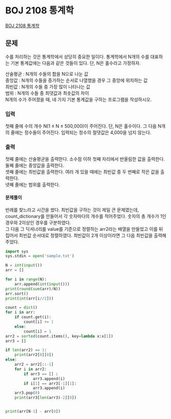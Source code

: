 # BOJ 2108 통계학
[BOJ 2108 통계학](https://www.acmicpc.net/problem/2108)

## 문제
수를 처리하는 것은 통계학에서 상당히 중요한 일이다. 통계학에서 N개의 수를 대표하는 기본 통계값에는 다음과 같은 것들이 있다. 단, N은 홀수라고 가정하자.

산술평균 : N개의 수들의 합을 N으로 나눈 값  
중앙값 : N개의 수들을 증가하는 순서로 나열했을 경우 그 중앙에 위치하는 값  
최빈값 : N개의 수들 중 가장 많이 나타나는 값  
범위 : N개의 수들 중 최댓값과 최솟값의 차이  
N개의 수가 주어졌을 때, 네 가지 기본 통계값을 구하는 프로그램을 작성하시오.  

### 입력
첫째 줄에 수의 개수 N(1 ≤ N ≤ 500,000)이 주어진다. 단, N은 홀수이다. 그 다음 N개의 줄에는 정수들이 주어진다. 입력되는 정수의 절댓값은 4,000을 넘지 않는다.  

### 출력
첫째 줄에는 산술평균을 출력한다. 소수점 이하 첫째 자리에서 반올림한 값을 출력한다.  
둘째 줄에는 중앙값을 출력한다.  
셋째 줄에는 최빈값을 출력한다. 여러 개 있을 때에는 최빈값 중 두 번째로 작은 값을 출력한다.  
넷째 줄에는 범위를 출력한다.  

#### 문제풀이
반례를 찾느라고 시간을 썼다. 최빈값을 구하는 것이 제일 큰 문제였는데, count_dictionary를 만들어서 각 숫자마다의 개수를 적어주었다. 숫자의 총 개수가 1인 경우와 2이상인 경우를 구분하였다.  
그 다음 그 딕셔너리를 value를 기준으로 정렬하는 arr2라는 배열을 만들었고 이를 뒤집어서 최빈값 순서대로 정렬하였다. 최빈값이 2개 이상이라면 그 다음 최빈값을 출력해주었다. 
```python
import sys
sys.stdin = open('sample.txt')

N = int(input())
arr = []

for i in range(N):
    arr.append(int(input()))
print(round(sum(arr)/N))
arr.sort()
print(int(arr[i//2]))

count = dict()
for i in arr:
    if count.get(i):
        count[i] += 1
    else:
        count[i] = 1
arr2 = sorted(count.items(), key=lambda x:x[1])
arr3 = []

if len(arr2) == 1:
    print(arr2[0][0])
else:
    arr2 = arr2[::-1]
    for i in arr2:
        if arr3 == [] :
            arr3.append(i)
        if i[1] == arr3[-1][1]:
            arr3.append(i)
    arr3.pop(0)
    print(arr3[len(arr3)-2][0])


print(arr[N-1] - arr[0])
```